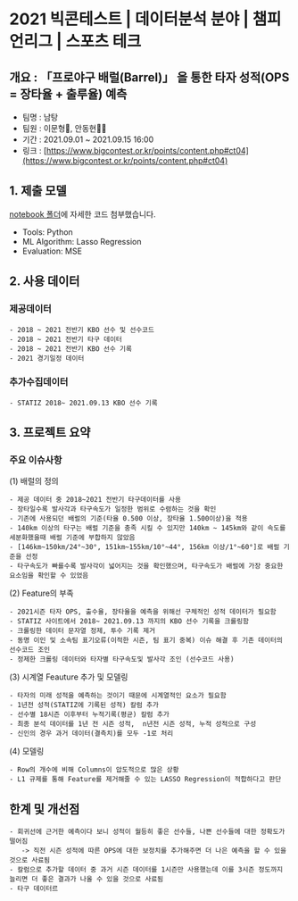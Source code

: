 # 2021 빅콘테스트 | 데이터분석 분야 | 챔피언리그 | 스포츠 테크
## 개요 : 「프로야구 배럴(Barrel)」 을 통한 타자 성적(OPS = 장타율 + 출루율) 예측
- 팀명 : 남탕
- 팀원 : 이문형🤴, 안동현👨‍💻
- 기간 : 2021.09.01 ~ 2021.09.15 16:00
- 링크 : [https://www.bigcontest.or.kr/points/content.php#ct04](https://www.bigcontest.or.kr/points/content.php#ct04)

## 1. 제출 모델
[notebook 폴더](https://github.com/DonghyunAnn/BigContest-ChampionLeague-SportsTech/tree/master/notebook)에 자세한 코드 첨부했습니다.
- Tools: Python
- ML Algorithm: Lasso Regression
- Evaluation: MSE

## 2. 사용 데이터
### 제공데이터
```
- 2018 ~ 2021 전반기 KBO 선수 및 선수코드
- 2018 ~ 2021 전반기 타구 데이터
- 2018 ~ 2021 전반기 KBO 선수 기록
- 2021 경기일정 데이터
```

### 추가수집데이터
```
- STATIZ 2018~ 2021.09.13 KBO 선수 기록 
```

## 3. 프로젝트 요약
### 주요 이슈사항
(1) 배럴의 정의
```
- 제공 데이터 중 2018~2021 전반기 타구데이터를 사용 
- 장타일수록 발사각과 타구속도가 일정한 범위로 수렴하는 것을 확인
- 기존에 사용되던 배럴의 기준(타율 0.500 이상, 장타율 1.500이상)을 적용
- 140km 이상의 타구는 배럴 기준을 충족 시킬 수 있지만 140km ~ 145km와 같이 속도를 세분화했을때 배럴 기준에 부합하지 않았음
- [146km~150km/24°~30°, 151km~155km/10°~44°, 156km 이상/1°~60°]로 배럴 기준을 선정
- 타구속도가 빠를수록 발사각이 넓어지는 것을 확인했으며, 타구속도가 배럴에 가장 중요한 요소임을 확인할 수 있었음
```

(2) Feature의 부족
```
- 2021시즌 타자 OPS, 출수율, 장타율을 예측을 위해선 구체적인 성적 데이터가 필요함
- STATIZ 사이트에서 2018~ 2021.09.13 까지의 KBO 선수 기록을 크롤링함
- 크롤링한 데이터 문자열 정제, 투수 기록 제거
- 동명 이인 및 소속팀 표기오류(이적한 시즌, 팀 표기 중복) 이슈 해결 후 기존 데이터의 선수코드 조인
- 정제한 크롤링 데이터와 타자별 타구속도및 발사각 조인 (선수코드 사용)
```

(3) 시계열 Feauture 추가 및 모델링
```
- 타자의 미래 성적을 예측하는 것이기 때문에 시계열적인 요소가 필요함
- 1년전 성적(STATIZ에 기록된 성적) 칼럼 추가
- 선수별 18시즌 이후부터 누적기록(평균) 칼럼 추가
- 최종 분석 데이터를 1년 전 시즌 성적,  n년전 시즌 성적, 누적 성적으로 구성
- 신인의 경우 과거 데이터(결측치)를 모두 -1로 처리
```

(4) 모델링
```
- Row의 개수에 비해 Columns이 압도적으로 많은 상황
- L1 규제를 통해 Feature를 제거해줄 수 있는 LASSO Regression이 적합하다고 판단
```

## 한계 및 개선점
```
- 회귀선에 근거한 예측이다 보니 성적이 월등히 좋은 선수들, 나쁜 선수들에 대한 정확도가 떨어짐
   -> 직전 시즌 성적에 따른 OPS에 대한 보정치를 추가해주면 더 나은 예측을 할 수 있을 것으로 사료됨
- 칼럼으로 추가할 데이터 중 과거 시즌 데이터를 1시즌만 사용했는데 이를 3시즌 정도까지 늘리면 더 좋은 결과가 나올 수 있을 것으로 사료됨
- 타구 데이터르 
```
